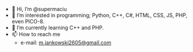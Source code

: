 - 👋 Hi, I’m @supermaciu
- 👀 I’m interested in programming; Python, C++, C#, HTML, CSS, JS, PHP, even PICO-8.
- 🌱 I’m currently learning C++ and PHP.
- 📫 How to reach me
     - e-mail: m.jankowski2605@gmail.com
